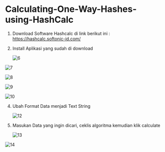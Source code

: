 # Calculating-One-Way-Hashes-using-HashCalc


1. Download Software Hashcalc di link berikut ini :
   https://hashcalc.softonic-id.com/

2. Install Aplikasi yang sudah di download




   ![6](https://github.com/user-attachments/assets/de18c81b-d8b2-456b-881f-23c327c2ca1b)

   
![7](https://github.com/user-attachments/assets/7548e3fe-b993-40f4-952a-8278580e8536)


![8](https://github.com/user-attachments/assets/63ce1b37-49e2-4d18-85b9-37f59c2a7b2d)


![9](https://github.com/user-attachments/assets/1a08c475-d107-413f-bffc-126d1f396fda)


![10](https://github.com/user-attachments/assets/dc12c72e-c328-4e6e-9d65-5e6d69cfdcda)




4. Ubah Format Data menjadi Text String


   ![12](https://github.com/user-attachments/assets/ed99c81e-43ba-416e-9a75-1767f23a1b82)
   

6. Masukan Data yang ingin dicari, ceklis algoritma kemudian klik calculate


   ![13](https://github.com/user-attachments/assets/2b59a2d9-b54b-4ba6-960b-8fd10b804a0c)

   


   
![14](https://github.com/user-attachments/assets/dd959e14-7cfc-4ab6-9f32-35b93c3a676e)

